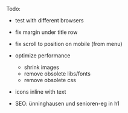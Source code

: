 Todo:
 - test with different browsers
 - fix margin under title row
 - fix scroll to position on mobile (from menu)
 - optimize performance
   - shrink images
   - remove obsolete libs/fonts
   - remove obsolete css

 - icons inline with text
 - SEO: ünninghausen und senioren-eg in h1
